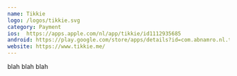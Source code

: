 ```yaml
---
name: Tikkie
logo: /logos/tikkie.svg
category: Payment
ios:  https://apps.apple.com/nl/app/tikkie/id1112935685
android: https://play.google.com/store/apps/details?id=com.abnamro.nl.tikkie&hl=nl&gl=US
website: https://www.tikkie.me/
---
```



blah blah blah
